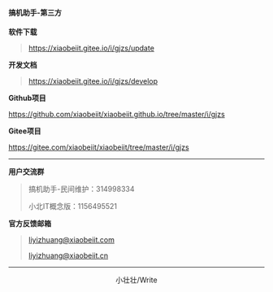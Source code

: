 #### 搞机助手-第三方

**软件下载**

> https://xiaobeiit.gitee.io/i/gjzs/update

**开发文档**

> https://xiaobeiit.gitee.io/i/gjzs/develop

**Github项目**

https://github.com/xiaobeiit/xiaobeiit.github.io/tree/master/i/gjzs

**Gitee项目**

https://gitee.com/xiaobeiit/xiaobeiit/tree/master/i/gjzs

------

**用户交流群**

> 搞机助手-民间维护：314998334
>
> 小北IT概念版：1156495521

**官方反馈邮箱**

> [liyizhuang@xiaobeiit.com](mailto:liyizhuang@xiaobeiit.com)
>
> [liyizhuang@xiaobeiit.cn](mailto:liyizhuang@xiaobeiit.cn)

------

<center>小壮壮/Write</center>